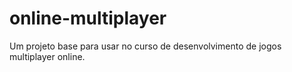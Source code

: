 # online-multiplayer
Um projeto base para usar no curso de desenvolvimento de jogos multiplayer online.

